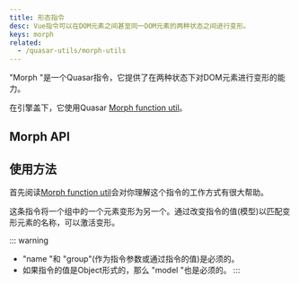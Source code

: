 ```yaml
---
title: 形态指令
desc: Vue指令可以在DOM元素之间甚至同一DOM元素的两种状态之间进行变形。
keys: morph
related:
  - /quasar-utils/morph-utils
---
```


"Morph "是一个Quasar指令，它提供了在两种状态下对DOM元素进行变形的能力。

在引擎盖下，它使用Quasar [Morph function util](/quasar-utils/morph-utils)。

## Morph API

<doc-api file="Morph" />

## 使用方法

首先阅读[Morph function util](/quasar-utils/morph-utils)会对你理解这个指令的工作方式有很大帮助。

这条指令将一个组中的一个元素变形为另一个。通过改变指令的值(模型)以匹配变形元素的名称，可以激活变形。

::: warning
* "name "和 "group"(作为指令参数或通过指令的值)是必须的。
* 如果指令的值是Object形式的，那么 "model "也是必须的。
:::

<doc-example title="在一个组中的多个元素之间变形" file="Morph/BasicGroup" />

<doc-example title="将一个按钮变形为一个卡片" file="Morph/Card" />
